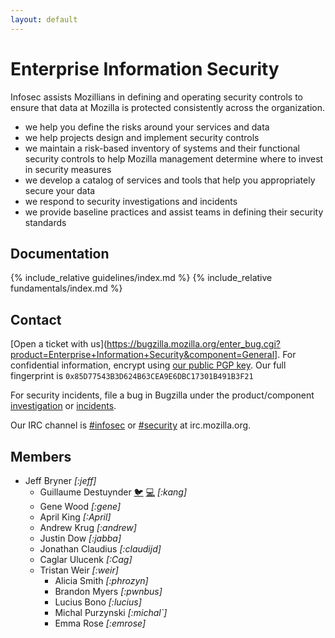 ```yaml
---
layout: default
---
```


# Enterprise Information Security
Infosec assists Mozillians in defining and operating security controls to ensure that data at Mozilla is protected consistently across the organization.

- we help you define the risks around your services and data
- we help projects design and implement security controls
- we maintain a risk-based inventory of systems and their functional security controls to help Mozilla management determine where to invest in security measures
- we develop a catalog of services and tools that help you appropriately secure your data
- we respond to security investigations and incidents
- we provide baseline practices and assist teams in defining their security standards

## Documentation

{% include_relative guidelines/index.md %}
{% include_relative fundamentals/index.md %}

## Contact
[Open a ticket with us](https://bugzilla.mozilla.org/enter_bug.cgi?product=Enterprise+Information+Security&component=General]. For confidential information, encrypt using [our public PGP key](https://gpg.mozilla.org/pks/lookup?op=get&search=0x85D77543B3D624B63CEA9E6DBC17301B491B3F21). Our full fingerprint is `0x85D77543B3D624B63CEA9E6DBC17301B491B3F21`

For security incidents, file a bug in Bugzilla under the product/component [investigation](https://bugzilla.mozilla.org/enter_bug.cgi?product=Enterprise%20Information%20Security&component=Investigation) or [incidents](https://bugzilla.mozilla.org/enter_bug.cgi?product=Enterprise%20Information%20Security&component=Incident).

Our IRC channel is [#infosec](irc://irc.mozilla.org/infosec) or [#security](irc://irc.mozilla.org/security) at irc.mozilla.org.

## Members

- Jeff Bryner *[:jeff]*
  - Guillaume Destuynder [🐦](https://twitter.com/kangsterizer) [💻](https://github.com/gdestuynder/) *[:kang]*
  - Gene Wood *[:gene]*
  - April King *[:April]*
  - Andrew Krug *[:andrew]*
  - Justin Dow *[:jabba]*
  - Jonathan Claudius *[:claudijd]*
  - Caglar Ulucenk *[:Cag]*
  - Tristan Weir *[:weir]*
    - Alicia Smith *[:phrozyn]*
    - Brandon Myers *[:pwnbus]*
    - Lucius Bono *[:lucius]*
    - Michal Purzynski *[:michal`]*
    - Emma Rose *[:emrose]*

